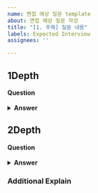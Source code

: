 ```yaml
---
name: 면접 예상 질문 template
about: 면접 예상 질문 작성
title: "[1. 주제] 질문 내용"
labels: Expected Interview
assignees: ''

---
```


## 1Depth
<div><strong>Question</strong></div>

</br>
<details>
<summary><strong>Answer</strong></summary>
  설명
</details>

## 2Depth
<div><strong>Question</strong></div>

</br>
<details>
<summary><strong>Answer</strong></summary>
  설명
</details>

### Additional Explain
